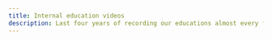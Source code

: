 ```yaml
---
title: Internal education videos
description: Last four years of recording our educations almost every friday
---
```


